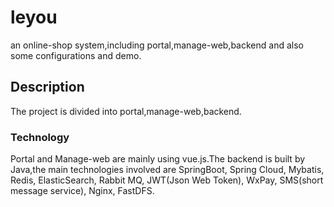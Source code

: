 # leyou
an online-shop system,including portal,manage-web,backend and also some configurations and demo.

## Description
The project is divided into portal,manage-web,backend.

### Technology
Portal and Manage-web are mainly using vue.js.The backend is built by Java,the main technologies involved are SpringBoot,
 Spring Cloud, Mybatis, Redis, ElasticSearch, Rabbit MQ, JWT(Json Web Token), WxPay, SMS(short message service), Nginx, FastDFS.
